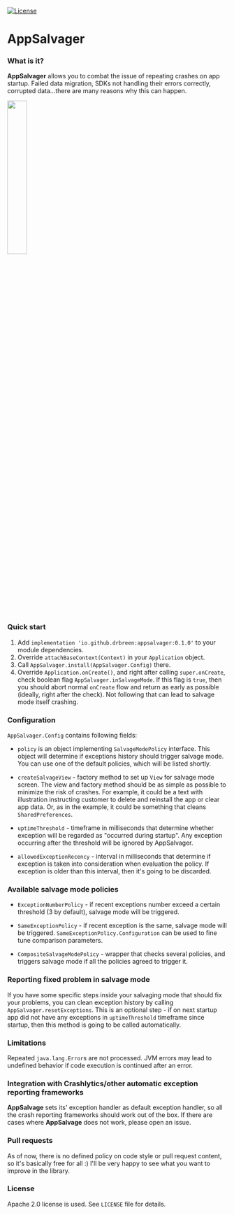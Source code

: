 [![License](https://img.shields.io/badge/License-Apache_2.0-blue.svg)](https://opensource.org/licenses/Apache-2.0)

# AppSalvager

### What is it?
**AppSalvager** allows you to combat the issue of repeating crashes on app startup. Failed data migration, SDKs not handling their errors correctly, corrupted data...there are many reasons why this can happen.

<img src="https://github.com/DrBreen/AppSalvager/blob/master/.github/images/XQY4BW.gif?raw=true" width="30%">

### Quick start
1. Add `implementation 'io.github.drbreen:appsalvager:0.1.0'` to your module dependencies.
2. Override `attachBaseContext(Context)` in your `Application` object.
3. Call `AppSalvager.install(AppSalvager.Config)` there.
4. Override `Application.onCreate()`, and right after calling `super.onCreate`, check boolean flag `AppSalvager.inSalvageMode`. If this flag is `true`, then you should abort normal `onCreate` flow and return as early as possible (ideally, right after the check). Not following that can lead to salvage mode itself crashing.

### Configuration
`AppSalvager.Config` contains following fields:

* `policy` is an object implementing `SalvageModePolicy` interface. This object will determine if exceptions history should trigger salvage mode. You can use one of the default policies, which will be listed shortly.

* `createSalvageView` - factory method to set up `View` for salvage mode screen. The view and factory method should be as simple as possible to minimize the risk of crashes. For example, it could be a text with illustration instructing customer to delete and reinstall the app or clear app data. Or, as in the example, it could be something that cleans `SharedPreferences`.

* `uptimeThreshold` - timeframe in milliseconds that determine whether exception will be regarded as "occurred during startup". Any exception occurring after the threshold will be ignored by AppSalvager.

* `allowedExceptionRecency` - interval in milliseconds that determine if exception is taken into consideration when evaluation the policy. If exception is older than this interval, then it's going to be discarded.

### Available salvage mode policies
* `ExceptionNumberPolicy` - if recent exceptions number exceed a certain threshold (3 by default), salvage mode will be triggered.

* `SameExceptionPolicy` - if recent exception is the same, salvage mode will be triggered. `SameExceptionPolicy.Configuration` can be used to fine tune comparison parameters.

* `CompositeSalvageModePolicy` - wrapper that checks several policies, and triggers salvage mode if all the policies agreed to trigger it.


### Reporting fixed problem in salvage mode
If you have some specific steps inside your salvaging mode that should fix your problems, you can clean exception history by calling `AppSalvager.resetExceptions`. This is an optional step - if on next startup app did not have any exceptions in `uptimeThreshold` timeframe since startup, then this method is going to be called automatically.

### Limitations
Repeated `java.lang.Error`s are not processed. JVM errors may lead to undefined behavior if code execution is
continued after an error.

### Integration with Crashlytics/other automatic exception reporting frameworks
**AppSalvage** sets its' exception handler as default exception handler, so all the crash reporting frameworks should work out of the box.
If there are cases where **AppSalvage** does not work, please open an issue.

### Pull requests
As of now, there is no defined policy on code style or pull request content, so it's basically free for all :)
I'll be very happy to see what you want to improve in the library.

### License
Apache 2.0 license is used. See `LICENSE` file for details.
